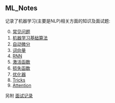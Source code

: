 ## ML_Notes
记录了机器学习(主要是NLP)相关方面的知识及面试题:    

0. [常见问题](0-FAQ.md)
1. [机器学习基础算法](1-ML_Algorithms.md)
2. [自动微分](2-AutoGrad.md)
3. [词向量](3-WordEmbedding.md)
4. [RNN](4-Rnn.md)
5. [激活函数](5-Activation.md)
6. [损失函数](6-LossFunction.md)
7. [优化器](7-Optimizer.md)
8. [Tricks](8-Tricks.md)
9. [Attention](9-Attention.md)   

另附 [面试记录](InterviewRecords.md)